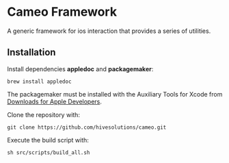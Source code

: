 # Cameo Framework

A generic framework for ios interaction that provides a series of utilities.

## Installation

Install dependencies **appledoc** and **packagemaker**:

    brew install appledoc

The packagemaker must be installed with the Auxiliary Tools for Xcode from
[Downloads for Apple Developers](https://developer.apple.com/downloads).

Clone the repository with:

    git clone https://github.com/hivesolutions/cameo.git

Execute the build script with:

    sh src/scripts/build_all.sh
